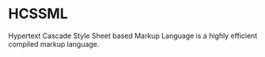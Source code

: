 # HCSSML

Hypertext Cascade Style Sheet based Markup Language is a highly efficient compiled markup language.